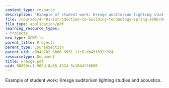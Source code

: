 ```yaml
---
content_type: resource
description: 'Example of student work: Kresge auditorium lighting studies and acoustics.'
file: /courses/4-401-introduction-to-building-technology-spring-2006/00899cc1569d8a8543245e104dff6000_kresge.pdf
file_type: application/pdf
learning_resource_types:
- Projects
ocw_type: OCWFile
parent_title: Projects
parent_type: CourseSection
parent_uid: e884a702-8b06-9951-1fc5-db45f832c924
resourcetype: Document
title: kresge.pdf
uid: 00899cc1-569d-8a85-4324-5e104dff6000
---
```

Example of student work: Kresge auditorium lighting studies and acoustics.

